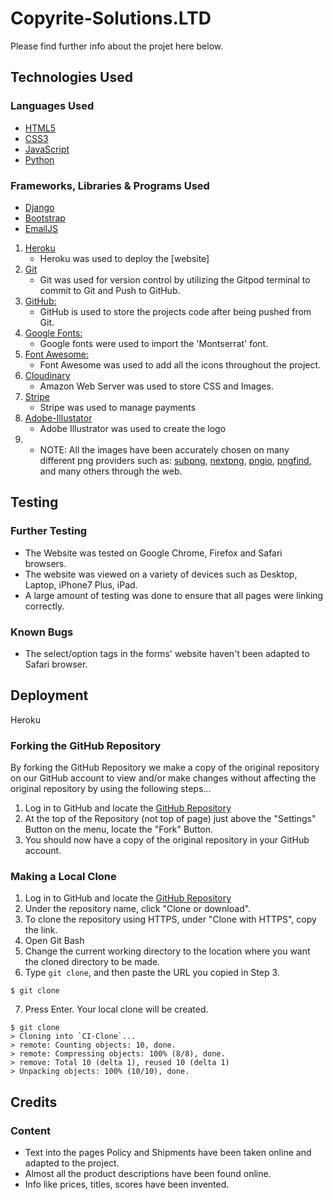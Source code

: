 # Copyrite-Solutions.LTD


Please find further info about the projet here below.



## Technologies Used

### Languages Used
-   [HTML5](https://en.wikipedia.org/wiki/HTML5)
-   [CSS3](https://en.wikipedia.org/wiki/Cascading_Style_Sheets)
-   [JavaScript](https://en.wikipedia.org/wiki/JavaScript)
-   [Python](https://en.wikipedia.org/wiki/Python_(programming_language))

### Frameworks, Libraries & Programs Used
-   [Django](https://www.djangoproject.com)
-   [Bootstrap](https://getbootstrap.com)
-   [EmailJS](https://www.emailjs.com/)

1. [Heroku](https://www.heroku.com/)
    - Heroku was used to deploy the [website]
2. [Git](https://git-scm.com/)
    - Git was used for version control by utilizing the Gitpod terminal to commit to Git and Push to GitHub.
3. [GitHub:](https://github.com/)
    - GitHub is used to store the projects code after being pushed from Git.
4. [Google Fonts:](https://fonts.google.com/)
    - Google fonts were used to import the 'Montserrat' font.
5. [Font Awesome:](https://fontawesome.com/)
    - Font Awesome was used to add all the icons throughout the project.
6. [Cloudinary](https://cloudinary.com) 
    - Amazon Web Server was used to store CSS and Images.
7. [Stripe](https://stripe.com/)
    - Stripe was used to manage payments
8. [Adobe-Illustator](https://www.adobe.com/ie/products/illustrator.html)
    - Adobe Illustrator was used to create the logo
9. - NOTE: All the images have been accurately chosen on many different png providers such as: [subpng](https://www.subpng.com/), [nextpng](https://www.nextpng.com/), [pngio](https://pngio.com/), [pngfind](https://www.pngfind.com/), and many others through the web.


## Testing


### Further Testing
-   The Website was tested on Google Chrome, Firefox and Safari browsers.
-   The website was viewed on a variety of devices such as Desktop, Laptop, iPhone7 Plus, iPad.
-   A large amount of testing was done to ensure that all pages were linking correctly.


### Known Bugs
- The select/option tags in the forms' website haven't been adapted to Safari browser.

## Deployment
Heroku

### Forking the GitHub Repository

By forking the GitHub Repository we make a copy of the original repository on our GitHub account to view and/or make changes without affecting the original repository by using the following steps...

1. Log in to GitHub and locate the [GitHub Repository](https://github.com/GEORGE-GICHURU/Copyrite-Solutions-LTD)
2. At the top of the Repository (not top of page) just above the "Settings" Button on the menu, locate the "Fork" Button.
3. You should now have a copy of the original repository in your GitHub account.

### Making a Local Clone

1. Log in to GitHub and locate the [GitHub Repository](https://github.com/GEORGE-GICHURU/Copyrite-Solutions-LTD)
2. Under the repository name, click "Clone or download".
3. To clone the repository using HTTPS, under "Clone with HTTPS", copy the link.
4. Open Git Bash
5. Change the current working directory to the location where you want the cloned directory to be made.
6. Type `git clone`, and then paste the URL you copied in Step 3.

```
$ git clone 
```

7. Press Enter. Your local clone will be created.

```
$ git clone 
> Cloning into `CI-Clone`...
> remote: Counting objects: 10, done.
> remote: Compressing objects: 100% (8/8), done.
> remove: Total 10 (delta 1), reused 10 (delta 1)
> Unpacking objects: 100% (10/10), done.
```


## Credits

### Content
- Text into the pages Policy and Shipments have been taken online and adapted to the project.
- Almost all the product descriptions have been found online.
- Info like prices, titles, scores have been invented.
                                                                                                                                
                                                                                                                                